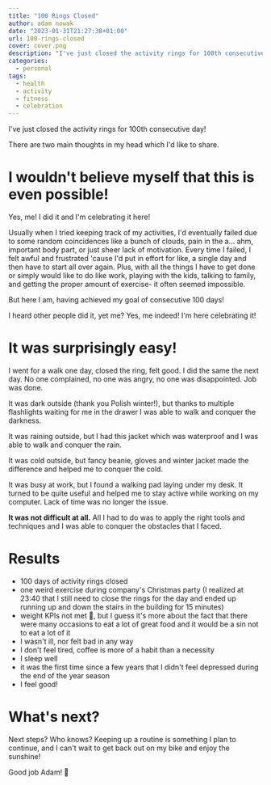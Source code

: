 ```yaml
---
title: "100 Rings Closed"
author: adam nowak
date: "2023-01-31T21:27:38+01:00"
url: 100-rings-closed
cover: cover.png
description: "I've just closed the activity rings for 100th consecutive day!"
categories:
  - personal
tags:
  - health
  - activity
  - fitness
  - celebration
---
```


I've just closed the activity rings for 100th consecutive day!

There are two main thoughts in my head which I'd like to share.

# I wouldn't believe myself that this is even possible!

Yes, me! I did it and I'm celebrating it here!

Usually when I tried keeping track of my activities, I'd eventually failed due to some random coincidences like a bunch of clouds, pain in the a… ahm, important body part, or just sheer lack of motivation. Every time I failed, I felt awful and frustrated 'cause I'd put in effort for like, a single day and then have to start all over again. Plus, with all the things I have to get done or simply would like to do like work, playing with the kids, talking to family, and getting the proper amount of exercise- it often seemed impossible.

But here I am, having achieved my goal of consecutive 100 days!

I heard other people did it, yet me? Yes, me indeed! I'm here celebrating it!

# It was surprisingly easy!

I went for a walk one day, closed the ring, felt good. I did the same the next day. No one complained, no one was angry, no one was disappointed. Job was done.

It was dark outside (thank you Polish winter!), but thanks to multiple flashlights waiting for me in the drawer I was able to walk and conquer the darkness.

It was raining outside, but I had this jacket which was waterproof and I was able to walk and conquer the rain.

It was cold outside, but fancy beanie, gloves and winter jacket made the difference and helped me to conquer the cold.

It was busy at work, but I found a walking pad laying under my desk. It turned to be quite useful and helped me to stay active while working on my computer. Lack of time was no longer the issue.

**It was not difficult at all.** All I had to do was to apply the right tools and techniques and I was able to conquer the obstacles that I faced.

# Results

- 100 days of activity rings closed
- one weird exercise during company's Christmas party (I realized at 23:40 that I still need to close the rings for the day and ended up running up and down the stairs in the building for 15 minutes)
- weight KPIs not met 😬, but I guess it's more about the fact that there were many occasions to eat a lot of great food and it would be a sin not to eat a lot of it
- I wasn't ill, nor felt bad in any way
- I don't feel tired, coffee is more of a habit than a necessity
- I sleep well
- it was the first time since a few years that I didn't feel depressed during the end of the year season
- I feel good!

# What's next?

Next steps? Who knows? Keeping up a routine is something I plan to continue, and I can't wait to get back out on my bike and enjoy the sunshine!

Good job Adam! 💪
